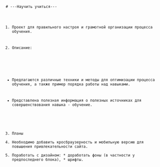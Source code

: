 <code>
# ---Научить учиться---

1. Проект для правильного настроя 
и грамотной организации процесса обучения.

2. Описание:
  * Предлагаются различные техники и методы для оптимизации процесса обучения, а также пример порядка работы над навыками.

  * Представлена полезная информация
  о полезных источниках для совершенствования навыка - обучение.

3. Планы
  1. Необходимо добавить кросбраузерность и мобильную версию 
для повышения привлекательности сайта.
  2. Поработать с дизайном:
    * доработать фоны (в частности у предпоследнего блока), 
    * шрифты.
</code>